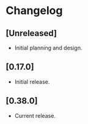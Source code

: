 # Changelog

## [Unreleased]

- Initial planning and design.

## [0.17.0]

- Initial release.

## [0.38.0]

- Current release.

